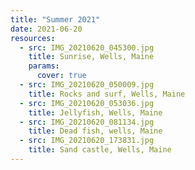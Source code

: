 ```yaml
---
title: "Summer 2021"
date: 2021-06-20
resources:
  - src: IMG_20210620_045300.jpg 
    title: Sunrise, Wells, Maine
    params:
      cover: true
  - src: IMG_20210620_050009.jpg 
    title: Rocks and surf, Wells, Maine
  - src: IMG_20210620_053036.jpg 
    title: Jellyfish, Wells, Maine
  - src: IMG_20210620_081134.jpg 
    title: Dead fish, wells, Maine
  - src: IMG_20210620_173831.jpg 
    title: Sand castle, Wells, Maine
---
```

